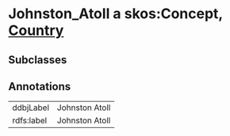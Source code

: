 # Johnston_Atoll a skos:Concept, [Country](/0.1/Country)

## Subclasses

## Annotations

|||
|-----|-----|
|ddbjLabel|Johnston Atoll|
|rdfs:label|Johnston Atoll|


